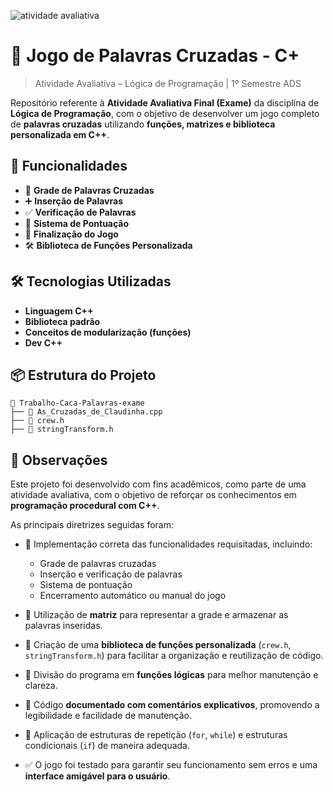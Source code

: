 ![atividade avaliativa](https://img.shields.io/badge/atividade%20avaliativa-C++-red)

# 🧠 Jogo de Palavras Cruzadas - C+
> Atividade Avaliativa – Lógica de Programação | 1º Semestre ADS

Repositório referente à **Atividade Avaliativa Final (Exame)** da disciplina de **Lógica de Programação**, com o objetivo de desenvolver um jogo completo de **palavras cruzadas** utilizando **funções, matrizes e biblioteca personalizada em C++**.

## 📌 Funcionalidades

- 🧩 **Grade de Palavras Cruzadas**
- ➕ **Inserção de Palavras**
- ✅ **Verificação de Palavras**
- 🧮 **Sistema de Pontuação**
- 🛑 **Finalização do Jogo**
- 🛠️ **Biblioteca de Funções Personalizada**

## 🛠️ Tecnologias Utilizadas

- **Linguagem C++**
- **Biblioteca padrão**
- **Conceitos de modularização (funções)**
- **Dev C++**

## 📦 Estrutura do Projeto

```text
📁 Trabalho-Caca-Palavras-exame
├── 📄 As_Cruzadas_de_Claudinha.cpp
├── 📄 crew.h
├── 📄 stringTransform.h
```

## 📝 Observações

Este projeto foi desenvolvido com fins acadêmicos, como parte de uma atividade avaliativa, com o objetivo de reforçar os conhecimentos em **programação procedural com C++**.

As principais diretrizes seguidas foram:

- 📌 Implementação correta das funcionalidades requisitadas, incluindo:
  - Grade de palavras cruzadas
  - Inserção e verificação de palavras
  - Sistema de pontuação
  - Encerramento automático ou manual do jogo

- 🧩 Utilização de **matriz** para representar a grade e armazenar as palavras inseridas.

- 🧰 Criação de uma **biblioteca de funções personalizada** (`crew.h`, `stringTransform.h`) para facilitar a organização e reutilização de código.

- 🧠 Divisão do programa em **funções lógicas** para melhor manutenção e clareza.

- 💬 Código **documentado com comentários explicativos**, promovendo a legibilidade e facilidade de manutenção.

- 🔁 Aplicação de estruturas de repetição (`for`, `while`) e estruturas condicionais (`if`) de maneira adequada.

- ✅ O jogo foi testado para garantir seu funcionamento sem erros e uma **interface amigável para o usuário**.
